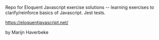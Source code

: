 Repo for Eloquent Javascript exercise solutions -- learning exercises to clarify/reinforce basics of Javascript. Jest tests.

https://eloquentjavascript.net/

by Marijn Haverbeke
